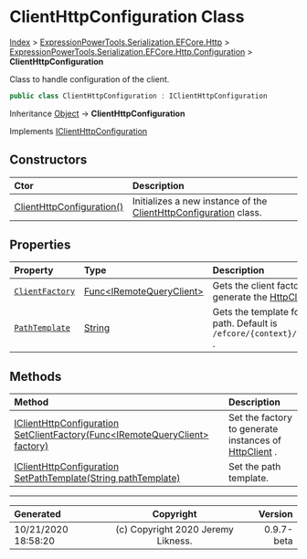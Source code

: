 ﻿# ClientHttpConfiguration Class

[Index](../index.md) > [ExpressionPowerTools.Serialization.EFCore.Http](ExpressionPowerTools.Serialization.EFCore.Http.a.md) > [ExpressionPowerTools.Serialization.EFCore.Http.Configuration](ExpressionPowerTools.Serialization.EFCore.Http.Configuration.n.md) > **ClientHttpConfiguration**

Class to handle configuration of the client.

```csharp
public class ClientHttpConfiguration : IClientHttpConfiguration
```

Inheritance [Object](https://docs.microsoft.com/dotnet/api/system.object) → **ClientHttpConfiguration**

Implements  [IClientHttpConfiguration](ExpressionPowerTools.Serialization.EFCore.Http.Signatures.IClientHttpConfiguration.i.md) 

## Constructors

| Ctor | Description |
| :-- | :-- |
| [ClientHttpConfiguration()](ExpressionPowerTools.Serialization.EFCore.Http.Configuration.ClientHttpConfiguration.ctor.md#clienthttpconfiguration) | Initializes a new instance of the [ClientHttpConfiguration](ExpressionPowerTools.Serialization.EFCore.Http.Configuration.ClientHttpConfiguration.cs.md) class. |
## Properties

| Property | Type | Description |
| :-- | :-- | :-- |
| [`ClientFactory`](ExpressionPowerTools.Serialization.EFCore.Http.Configuration.ClientHttpConfiguration.ClientFactory.prop.md) | [Func&lt;IRemoteQueryClient>](https://docs.microsoft.com/dotnet/api/system.func-1) | Gets the client factory to generate the [HttpClient](https://docs.microsoft.com/dotnet/api/system.net.http.httpclient) . |
| [`PathTemplate`](ExpressionPowerTools.Serialization.EFCore.Http.Configuration.ClientHttpConfiguration.PathTemplate.prop.md) | [String](https://docs.microsoft.com/dotnet/api/system.string) | Gets the template for the server path. Default is `/efcore/{context}/{collection}` . |

## Methods

| Method | Description |
| :-- | :-- |
| [IClientHttpConfiguration SetClientFactory(Func&lt;IRemoteQueryClient> factory)](ExpressionPowerTools.Serialization.EFCore.Http.Configuration.ClientHttpConfiguration.SetClientFactory.m.md) | Set the factory to generate instances of [HttpClient](https://docs.microsoft.com/dotnet/api/system.net.http.httpclient) . |
| [IClientHttpConfiguration SetPathTemplate(String pathTemplate)](ExpressionPowerTools.Serialization.EFCore.Http.Configuration.ClientHttpConfiguration.SetPathTemplate.m.md) | Set the path template. |

---

| Generated | Copyright | Version |
| :-- | :-: | --: |
| 10/21/2020 18:58:20 | (c) Copyright 2020 Jeremy Likness. | 0.9.7-beta |

